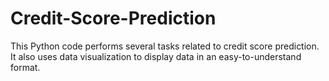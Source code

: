 # Credit-Score-Prediction
This Python code performs several tasks related to credit score prediction. It also uses data visualization to display data in an easy-to-understand format. 
